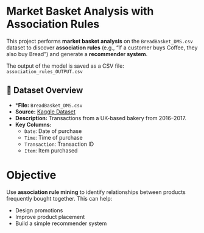 # Market Basket Analysis with Association Rules

This project performs **market basket analysis** on the `BreadBasket_DMS.csv` 
dataset to discover **association rules** (e.g., “If a customer buys Coffee, they also buy Bread”) 
and generate a **recommender system**.

The output of the model is saved as a CSV file: `association_rules_OUTPUT.csv`

## 📂 Dataset Overview

- ***File:** `BreadBasket_DMS.csv`
- **Source:** [Kaggle Dataset](https://www.kaggle.com/datasets/heeraldedhia/breadbasket)
- **Description:** Transactions from a UK-based bakery from 2016–2017.
- **Key Columns:**
  - `Date`: Date of purchase
  - `Time`: Time of purchase
  - `Transaction`: Transaction ID
  - `Item`: Item purchased

# Objective

Use **association rule mining** to identify relationships between products frequently
bought together. This can help:
- Design promotions
- Improve product placement
- Build a simple recommender system
